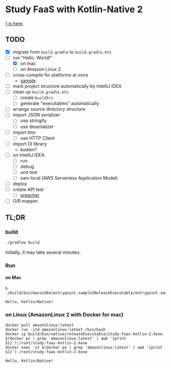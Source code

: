 # Study FaaS with Kotlin-Native 2
[1 is here](https://github.com/lasta/study-faas-kotlin).

## TODO
- [x] migrate from `build.gradle` to `build.gradle.kts`
- [ ] run "Hello, World!"
  - [x] on mac
  - [ ] on Amazon Linux 2
- [ ] cross-compile for platforms at once
  - [sample][example to build at once]
- [ ] mark project structure automatically by IntelliJ IDEA
- [ ] clean up `build.gradle.kts`
  - [ ] create `buildSrc`
  - [ ] generate "executables" automatically
- [ ] arrange source directory structure
- [ ] import JSON serializer
  - [ ] use stringify
  - [ ] use deserializer
- [ ] import ktor
  - [ ] use HTTP Client
- [ ] import DI library
  - kodein?
- [ ] on IntelliJ IDEA
  - [ ] run
  - [ ] debug
  - [ ] unit test
  - [ ] sam local (AWS Serverless Application Model)
- [ ] deploy
- [ ] create API test
  - [ ] [preacher][preacher]
- [ ] O/R mapper

[example to build at once]: https://github.com/JetBrains/kotlin/blob/1.3.20/libraries/tools/kotlin-gradle-plugin-integration-tests/src/test/resources/testProject/new-mpp-native-binaries/kotlin-dsl/build.gradle.kts
[preacher]: https://github.com/ymoch/preacher

## TL;DR
### build
```sh
./gradlew build
```

Initially, it may take several minutes.

### Run
#### on Mac
```console
$ ./build/bin/macosX64/entrypoint.sample1ReleaseExecutable/entrypoint.sample1.kexe
```
```sh:output
Hello, Kotlin/Native!
```

### on Linux (AmazonLinux 2 with Docker for mac)
```console:on_host
docker pull amazonlinux:latest
docker run -itd amazonlinux:latest /bin/bash
docker cp build/bin/native/releaseExecutable/study-faas-kotlin-2.kexe $(docker ps | grep 'amazonlinux:latest' | awk '{print $1}'):/root/study-faas-kotlin-2.kexe
docker exec -it $(docker ps | grep 'amazonlinux:latest' | awk '{print $1}') /root/study-faas-kotlin-2.kexe
```
```sh:output
Hello, Kotlin/Native!
```

<!-- FIXME: described below is for study-faas-kotlin (1). 
            should be adapted for 2.
### Test
#### on Mac
```console
$ ./gradlew allTests

> Configure project :
Kotlin Multiplatform Projects are an experimental feature.

BUILD SUCCESSFUL in 1s
8 actionable tasks: 2 executed, 6 up-to-date
```

## Example server
The API server to test client.

### Run the server
```console
$ ./gradlew ":etc:example:server:run"
```

See also [server's README.md](etc/example/server/README.md).

## Setup
### to run `sam local` on IntelliJ IDEA
### on mac
1. Install [Homebrew][Homebrew]
2. Install AWS CLI2
  * `brew install awscli`


-->

[Homebrew]: https://brew.sh/
[Installing the AWS Toolkit for JetBrains]: https://docs.aws.amazon.com/toolkit-for-jetbrains/latest/userguide/setup-toolkit.html

